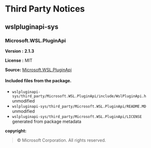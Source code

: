 # Third Party Notices

## wslpluginapi-sys

### Microsoft.WSL.PluginApi

**Version :** **2.1.3**

**License :** MIT

**Source:**
[Microsoft.WSL.PluginApi](https://www.nuget.org/packages/Microsoft.WSL.PluginApi/2.1.3)

#### Included files from the package.

- `wslpluginapi-sys/third_party/Microsoft.WSL.PluginApi/include/WslPluginApi.h` unmodified
- `wslpluginapi-sys/third_party/Microsoft.WSL.PluginApi/README.MD` unmodified
- `wslpluginapi-sys/third_party/Microsoft.WSL.PluginApi/LICENSE` generated from package metadata

**copyright:**

> © Microsoft Corporation. All rights reserved.
